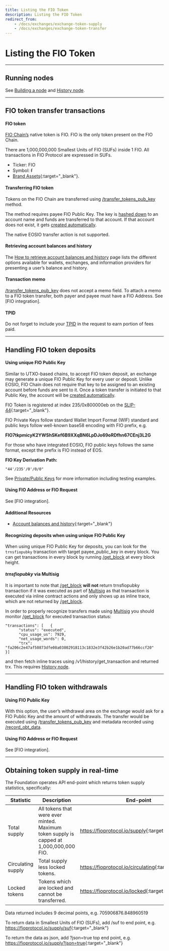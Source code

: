 ```yaml
---
title: Listing the FIO Token
description: Listing the FIO Token
redirect_from:
    - /docs/exchanges/exchange-token-supply
    - /docs/exchanges/exchange-token-transfer
---
```


# Listing the FIO Token

---
## Running nodes

See [Building a node]({{site.baseurl}}/docs/chain/node-build) and [History node]({{site.baseurl}}/docs/chain/node-history).

---
## FIO token transfer transactions

#### FIO token

[FIO Chain’s]({{site.baseurl}}/docs/chain/) native token is FIO. FIO is the only token present on the FIO Chain.

There are 1,000,000,000 Smallest Units of FIO (SUFs) inside 1 FIO. All transactions in FIO Protocol are expressed in SUFs.

* Ticker: FIO
* Symbol: ᵮ
* [Brand Assets](https://fioprotocol.io/brand-assets/){:target="_blank"}.

#### Transferring FIO token

Tokens on the FIO Chain are transferred using [/transfer_tokens_pub_key]({{site.baseurl}}/pages/api/fio-api/#options-trnsfiopubky) method.

The method requires payee FIO Public Key. The key is [hashed down]({{site.baseurl}}/docs/how-to/actor-account) to an account name and funds are transferred to that account. If that account does not exist, it gets [created automatically]({{site.baseurl}}/docs/fio-protocol/accounts-permissions#fio-accounts).

The native EOSIO transfer action is not supported.

#### Retrieving account balances and history

The [How to retrieve account balances and history]({{site.baseurl}}/docs/how-to/txn-history) page lists the different options available for wallets, exchanges, and information providers for presenting a user’s balance and history.

#### Transaction memo

[/transfer_tokens_pub_key]({{site.baseurl}}/pages/api/fio-api/#options-trnsfiopubky) does not accept a memo field. To attach a memo to a FIO token transfer, both payer and payee must have a FIO Address. See [FIO integration].

#### TPID

Do not forget to include your [TPID]({{site.baseurl}}/docs/how-to/tpid) in the request to earn portion of fees paid.

---
## Handling FIO token deposits

#### Using unique FIO Public Key

Similar to UTXO-based chains, to accept FIO token deposit, an exchange may generate a unique FIO Public Key for every user or deposit. Unlike EOSIO, FIO Chain does not require that key to be assigned to an existing account before funds are sent to it. Once a token transfer is initiated to that Public Key, the account will be [created automatically]({{site.baseurl}}/docs/fio-protocol/accounts-permissions#fio-accounts).

FIO Token is registered at index 235/0x800000eb on the [SLIP-44](https://github.com/satoshilabs/slips/blob/master/slip-0044.md){:target="_blank"}.

FIO Private Keys follow standard Wallet Import Format (WIF) standard and public keys follow well-known base58 encoding with FIO prefix, e.g.

**FIO7tkpmicyK2YWShSKef6B9XXqBN6LpDJo69oRDfhn67CEnj3L2G**

For those who have integrated EOSIO, FIO public keys follows the same format, except the prefix is FIO instead of EOS.

**FIO Key Derivation Path:**

`"44'/235'/0'/0/0"`

See [Private/Public Keys]({{site.baseurl}}/docs/fio-protocol/keys) for more information including testing examples.

#### Using FIO Address or FIO Request

See [FIO integration].

#### Additional Resources

* [Account balances and history](https://gist.github.com/blockpane/a5a62539ceeae963ce3ed69a9dd53663){:target="_blank"}

#### Recognizing deposits when using unique FIO Public Key

When using unique FIO Public Key for deposits, you can look for the `trnsfiopubky` transaction with target payee_public_key in every block. You can get transactions in every block by running [/get_block]({{site.baseurl}}/pages/api/fio-api/#post-/get_block) at every block height.

#### *trnsfiopubky* via Multisig

It is important to note that [/get_block]({{site.baseurl}}/pages/api/fio-api/#post-/get_block) **will not** return trnsfiopubky transaction if it was executed as part of [Multisig]({{site.baseurl}}/docs/fio-protocol/multisig) as that transaction is executed via inline contract actions and only shows up as inline trace, which are not returned by [/get_block]({{site.baseurl}}/pages/api/fio-api/#post-/get_block).

In order to properly recognize transfers made using [Multisig]({{site.baseurl}}/docs/fio-protocol/multisig) you should monitor [/get_block]({{site.baseurl}}/pages/api/fio-api/#post-/get_block) for executed transaction status:
```
"transactions": [   {
      "status": "executed",
      "cpu_usage_us": 7929,
      "net_usage_words": 0,
      "trx": "fa206c2e47af50873dfe08a03802918113c1832e3f42b26e1b20ad77b66ccf20"
}]
```

and then fetch inline traces using /v1/history/get_transaction and returned trx. This requires [History node]({{site.baseurl}}/docs/chain/node-history).

---
## Handling FIO token withdrawals

#### Using FIO Public Key

With this option, the user’s withdrawal area on the exchange would ask for a FIO Public Key and the amount of withdrawals. The transfer would be executed using /[transfer_tokens_pub_key]({{site.baseurl}}/pages/api/fio-api/#options-trnsfiopubky) and metadata recorded using [/record_obt_data]({{site.baseurl}}/pages/api/fio-api/#options-recordobt).

#### Using FIO Address or FIO Request

See [FIO integration].

---
## Obtaining token supply in real-time

The Foundation operates API end-point which returns token supply statistics, specifically:

|Statistic |Description |End-point|
|---|---|---|
|Total supply	|All tokens that were ever minted. Maximum token supply is capped at 1,000,000,000 FIO.	|<https://fioprotocol.io/supply>{:target="_blank"} |
|Circulating supply	|Total supply less locked tokens.	|<https://fioprotocol.io/circulating>{:target="_blank"} |
|Locked tokens	|Tokens which are locked and cannot be transferred.	|<https://fioprotocol.io/locked>{:target="_blank"} |

Data returned includes 9 decimal points, e.g. 705906876.848960519

To return data in Smallest Units of FIO (SUFs), add /suf to end point, e.g. <https://fioprotocol.io/supply/suf>{:target="_blank"}

To return the data as json, add ?json=true top end point, e.g. <https://fioprotocol.io/supply?json=true>{:target="_blank"}